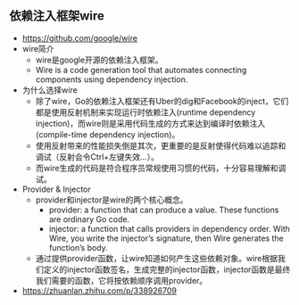 ## 依赖注入框架wire
- https://github.com/google/wire
- wire简介
	- wire是google开源的依赖注入框架。
	- Wire is a code generation tool that automates connecting components using dependency injection.
- 为什么选择wire
	- 除了wire，Go的依赖注入框架还有Uber的dig和Facebook的inject，它们都是使用反射机制来实现运行时依赖注入(runtime dependency injection)，而wire则是采用代码生成的方式来达到编译时依赖注入(compile-time dependency injection)。
	- 使用反射带来的性能损失倒是其次，更重要的是反射使得代码难以追踪和调试（反射会令Ctrl+左键失效…）。
	- 而wire生成的代码是符合程序员常规使用习惯的代码，十分容易理解和调试。
- Provider & Injector
	- provider和injector是wire的两个核心概念。
		- provider: a function that can produce a value. These functions are ordinary Go code.
		- injector: a function that calls providers in dependency order. With Wire, you write the injector’s signature, then Wire generates the function’s body.
	- 通过提供provider函数，让wire知道如何产生这些依赖对象。wire根据我们定义的injector函数签名，生成完整的injector函数，injector函数是最终我们需要的函数，它将按依赖顺序调用provider。
- https://zhuanlan.zhihu.com/p/338926709